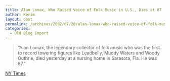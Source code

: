 ```yaml
---
title: Alan Lomax, Who Raised Voice of Folk Music in U.S., Dies at 87
author: Kerim
layout: post
permalink: /archives/2002/07/20/alan-lomax-who-raised-voice-of-folk-music-in-us-dies-at-87/
categories:
  - Old Blog Import
---
```


>   &#8220;Alan Lomax, the legendary collector of folk music who was the first to record towering figures like Leadbelly, Muddy Waters and Woody Guthrie, died yesterday at a nursing home in Sarasota, Fla. He was 87.&#8221;


<a href="http://www.nytimes.com/2002/07/20/obituaries/20LOMA.html" onclick="_gaq.push(['_trackEvent', 'outbound-article', 'http://www.nytimes.com/2002/07/20/obituaries/20LOMA.html', 'NY Times']);" >NY Times</a>

